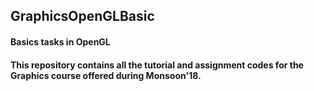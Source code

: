 ## GraphicsOpenGLBasic
#### Basics tasks in OpenGL


#### This repository contains all the tutorial and assignment codes for the Graphics course offered during Monsoon'18.
